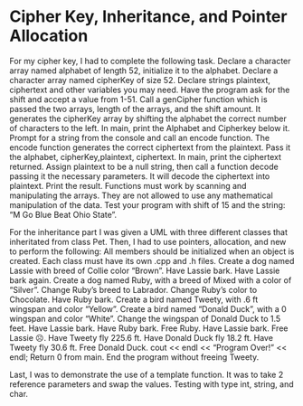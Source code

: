 # Cipher Key, Inheritance, and Pointer Allocation

For my cipher key, I had to complete the following task. 
Declare a character array named alphabet of length 52, initialize it to the alphabet.
Declare a character array named cipherKey of size 52.
Declare strings plaintext, ciphertext and other variables you may need.
Have the program ask for the shift and accept a value from 1-51.
Call a genCipher function which is passed the two arrays, length of the arrays, and the shift
amount. 
It generates the cipherKey array by shifting the alphabet the correct number of
characters to the left.
In main, print the Alphabet and Cipherkey below it.
Prompt for a string from the console and call an encode function. 
The encode function generates the correct ciphertext from the plaintext.
Pass it the alphabet, cipherKey,plaintext, ciphertext. In main, print the ciphertext returned.
Assign plaintext to be a null string, then call a function decode passing it the necessary parameters.
It will decode the ciphertext into plaintext. Print the result.
Functions must work by scanning and manipulating the arrays. 
They are not allowed to use any mathematical manipulation of the data.
Test your program with shift of 15 and the string: “M Go Blue Beat Ohio State”.

For the inheritance part I was given a UML with three different classes that inheritated from class Pet. Then, I had to use pointers, allocation, and new to perform the following: 
All members should be initialized when an object is created.
Each class must have its own .cpp and .h files.
Create a dog named Lassie with breed of Collie color “Brown”.
Have Lassie bark.
Have Lassie bark again.
Create a dog named Ruby, with a breed of Mixed with a color of “Silver”.
Change Ruby’s breed to Labrador.
Change Ruby’s color to Chocolate.
Have Ruby bark.
Create a bird named Tweety, with .6 ft wingspan and color “Yellow”.
Create a bird named “Donald Duck”, with a 0 wingspan and color “White”.
Change the wingspan of Donald Duck to 1.5 feet.
Have Lassie bark.
Have Ruby bark.
Free Ruby.
Have Lassie bark.
Free Lassie ☹.
Have Tweety fly 225.6 ft.
Have Donald Duck fly 18.2 ft.
Have Tweety fly 30.6 ft.
Free Donald Duck.
cout << endl << “Program Over!” << endl;
Return 0 from main.
End the program without freeing Tweety.

Last, I was to demonstrate the use of a template function. It was to take 2 reference parameters and swap the values. Testing with type int, string, and char. 
